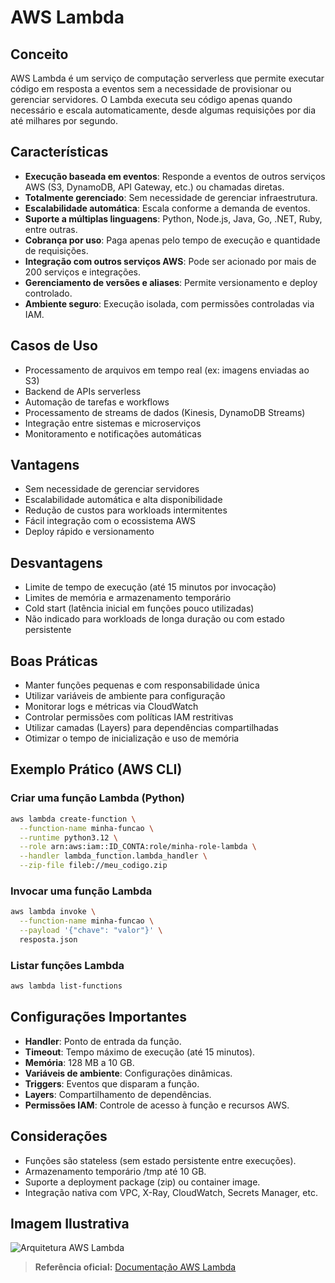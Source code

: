 # AWS Lambda

## Conceito
AWS Lambda é um serviço de computação serverless que permite executar código em resposta a eventos sem a necessidade de provisionar ou gerenciar servidores. O Lambda executa seu código apenas quando necessário e escala automaticamente, desde algumas requisições por dia até milhares por segundo.

## Características
- **Execução baseada em eventos**: Responde a eventos de outros serviços AWS (S3, DynamoDB, API Gateway, etc.) ou chamadas diretas.
- **Totalmente gerenciado**: Sem necessidade de gerenciar infraestrutura.
- **Escalabilidade automática**: Escala conforme a demanda de eventos.
- **Suporte a múltiplas linguagens**: Python, Node.js, Java, Go, .NET, Ruby, entre outras.
- **Cobrança por uso**: Paga apenas pelo tempo de execução e quantidade de requisições.
- **Integração com outros serviços AWS**: Pode ser acionado por mais de 200 serviços e integrações.
- **Gerenciamento de versões e aliases**: Permite versionamento e deploy controlado.
- **Ambiente seguro**: Execução isolada, com permissões controladas via IAM.

## Casos de Uso
- Processamento de arquivos em tempo real (ex: imagens enviadas ao S3)
- Backend de APIs serverless
- Automação de tarefas e workflows
- Processamento de streams de dados (Kinesis, DynamoDB Streams)
- Integração entre sistemas e microserviços
- Monitoramento e notificações automáticas

## Vantagens
- Sem necessidade de gerenciar servidores
- Escalabilidade automática e alta disponibilidade
- Redução de custos para workloads intermitentes
- Fácil integração com o ecossistema AWS
- Deploy rápido e versionamento

## Desvantagens
- Limite de tempo de execução (até 15 minutos por invocação)
- Limites de memória e armazenamento temporário
- Cold start (latência inicial em funções pouco utilizadas)
- Não indicado para workloads de longa duração ou com estado persistente

## Boas Práticas
- Manter funções pequenas e com responsabilidade única
- Utilizar variáveis de ambiente para configuração
- Monitorar logs e métricas via CloudWatch
- Controlar permissões com políticas IAM restritivas
- Utilizar camadas (Layers) para dependências compartilhadas
- Otimizar o tempo de inicialização e uso de memória

## Exemplo Prático (AWS CLI)
### Criar uma função Lambda (Python)
```sh
aws lambda create-function \
  --function-name minha-funcao \
  --runtime python3.12 \
  --role arn:aws:iam::ID_CONTA:role/minha-role-lambda \
  --handler lambda_function.lambda_handler \
  --zip-file fileb://meu_codigo.zip
```

### Invocar uma função Lambda
```sh
aws lambda invoke \
  --function-name minha-funcao \
  --payload '{"chave": "valor"}' \
  resposta.json
```

### Listar funções Lambda
```sh
aws lambda list-functions
```

## Configurações Importantes
- **Handler**: Ponto de entrada da função.
- **Timeout**: Tempo máximo de execução (até 15 minutos).
- **Memória**: 128 MB a 10 GB.
- **Variáveis de ambiente**: Configurações dinâmicas.
- **Triggers**: Eventos que disparam a função.
- **Layers**: Compartilhamento de dependências.
- **Permissões IAM**: Controle de acesso à função e recursos AWS.

## Considerações
- Funções são stateless (sem estado persistente entre execuções).
- Armazenamento temporário /tmp até 10 GB.
- Suporte a deployment package (zip) ou container image.
- Integração nativa com VPC, X-Ray, CloudWatch, Secrets Manager, etc.

## Imagem Ilustrativa
![Arquitetura AWS Lambda](../images/Arquitetura-AWS-Lambda.png)

> **Referência oficial:** [Documentação AWS Lambda](https://docs.aws.amazon.com/pt_br/lambda/latest/dg/welcome.html)
